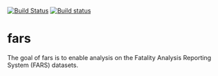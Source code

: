 
<!-- README.md is generated from README.Rmd. Please edit that file -->
[![Build Status](https://travis-ci.org/utkarshphirke/fars.svg?branch=master)](https://travis-ci.org/utkarshphirke/fars) [![Build status](https://ci.appveyor.com/api/projects/status/5ko1tqvtsah53nmg?svg=true)](https://ci.appveyor.com/project/utkarshphirke/fars)

fars
====

The goal of fars is to enable analysis on the Fatality Analysis Reporting System (FARS) datasets.
